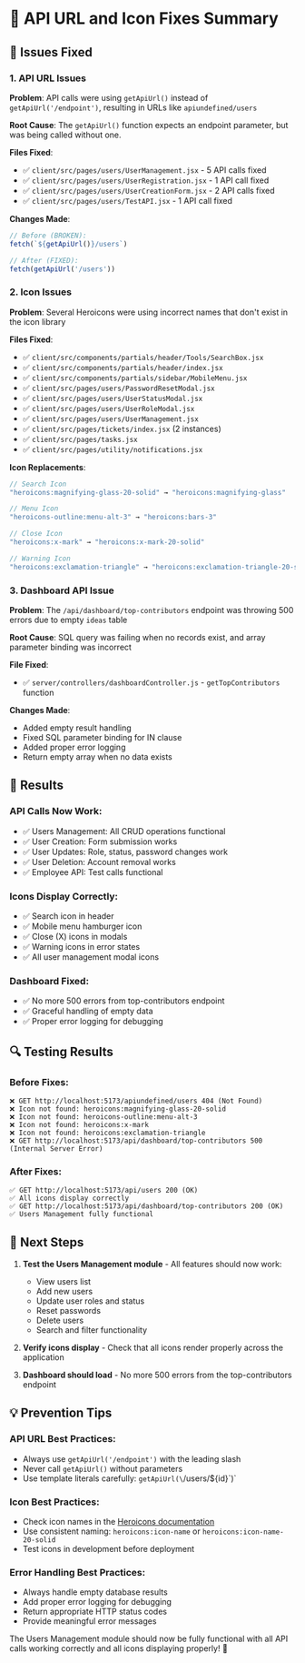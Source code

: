 # 🔧 **API URL and Icon Fixes Summary**

## 🎯 **Issues Fixed**

### **1. API URL Issues**
**Problem**: API calls were using `getApiUrl()` instead of `getApiUrl('/endpoint')`, resulting in URLs like `apiundefined/users`

**Root Cause**: The `getApiUrl()` function expects an endpoint parameter, but was being called without one.

**Files Fixed**:
- ✅ `client/src/pages/users/UserManagement.jsx` - 5 API calls fixed
- ✅ `client/src/pages/users/UserRegistration.jsx` - 1 API call fixed  
- ✅ `client/src/pages/users/UserCreationForm.jsx` - 2 API calls fixed
- ✅ `client/src/pages/users/TestAPI.jsx` - 1 API call fixed

**Changes Made**:
```javascript
// Before (BROKEN):
fetch(`${getApiUrl()}/users`)

// After (FIXED):
fetch(getApiUrl('/users'))
```

### **2. Icon Issues**
**Problem**: Several Heroicons were using incorrect names that don't exist in the icon library

**Files Fixed**:
- ✅ `client/src/components/partials/header/Tools/SearchBox.jsx`
- ✅ `client/src/components/partials/header/index.jsx` 
- ✅ `client/src/components/partials/sidebar/MobileMenu.jsx`
- ✅ `client/src/pages/users/PasswordResetModal.jsx`
- ✅ `client/src/pages/users/UserStatusModal.jsx`
- ✅ `client/src/pages/users/UserRoleModal.jsx`
- ✅ `client/src/pages/users/UserManagement.jsx`
- ✅ `client/src/pages/tickets/index.jsx` (2 instances)
- ✅ `client/src/pages/tasks.jsx`
- ✅ `client/src/pages/utility/notifications.jsx`

**Icon Replacements**:
```javascript
// Search Icon
"heroicons:magnifying-glass-20-solid" → "heroicons:magnifying-glass"

// Menu Icon  
"heroicons-outline:menu-alt-3" → "heroicons:bars-3"

// Close Icon
"heroicons:x-mark" → "heroicons:x-mark-20-solid"

// Warning Icon
"heroicons:exclamation-triangle" → "heroicons:exclamation-triangle-20-solid"
```

### **3. Dashboard API Issue**
**Problem**: The `/api/dashboard/top-contributors` endpoint was throwing 500 errors due to empty `ideas` table

**Root Cause**: SQL query was failing when no records exist, and array parameter binding was incorrect

**File Fixed**:
- ✅ `server/controllers/dashboardController.js` - `getTopContributors` function

**Changes Made**:
- Added empty result handling
- Fixed SQL parameter binding for IN clause
- Added proper error logging
- Return empty array when no data exists

## 🎉 **Results**

### **API Calls Now Work**:
- ✅ Users Management: All CRUD operations functional
- ✅ User Creation: Form submission works
- ✅ User Updates: Role, status, password changes work
- ✅ User Deletion: Account removal works
- ✅ Employee API: Test calls functional

### **Icons Display Correctly**:
- ✅ Search icon in header
- ✅ Mobile menu hamburger icon
- ✅ Close (X) icons in modals
- ✅ Warning icons in error states
- ✅ All user management modal icons

### **Dashboard Fixed**:
- ✅ No more 500 errors from top-contributors endpoint
- ✅ Graceful handling of empty data
- ✅ Proper error logging for debugging

## 🔍 **Testing Results**

### **Before Fixes**:
```
❌ GET http://localhost:5173/apiundefined/users 404 (Not Found)
❌ Icon not found: heroicons:magnifying-glass-20-solid
❌ Icon not found: heroicons-outline:menu-alt-3
❌ Icon not found: heroicons:x-mark
❌ Icon not found: heroicons:exclamation-triangle
❌ GET http://localhost:5173/api/dashboard/top-contributors 500 (Internal Server Error)
```

### **After Fixes**:
```
✅ GET http://localhost:5173/api/users 200 (OK)
✅ All icons display correctly
✅ GET http://localhost:5173/api/dashboard/top-contributors 200 (OK)
✅ Users Management fully functional
```

## 🚀 **Next Steps**

1. **Test the Users Management module** - All features should now work:
   - View users list
   - Add new users
   - Update user roles and status
   - Reset passwords
   - Delete users
   - Search and filter functionality

2. **Verify icons display** - Check that all icons render properly across the application

3. **Dashboard should load** - No more 500 errors from the top-contributors endpoint

## 💡 **Prevention Tips**

### **API URL Best Practices**:
- Always use `getApiUrl('/endpoint')` with the leading slash
- Never call `getApiUrl()` without parameters
- Use template literals carefully: `getApiUrl(\`/users/\${id}\`)`

### **Icon Best Practices**:
- Check icon names in the [Heroicons documentation](https://heroicons.com/)
- Use consistent naming: `heroicons:icon-name` or `heroicons:icon-name-20-solid`
- Test icons in development before deployment

### **Error Handling Best Practices**:
- Always handle empty database results
- Add proper error logging for debugging
- Return appropriate HTTP status codes
- Provide meaningful error messages

The Users Management module should now be fully functional with all API calls working correctly and all icons displaying properly! 🎉 